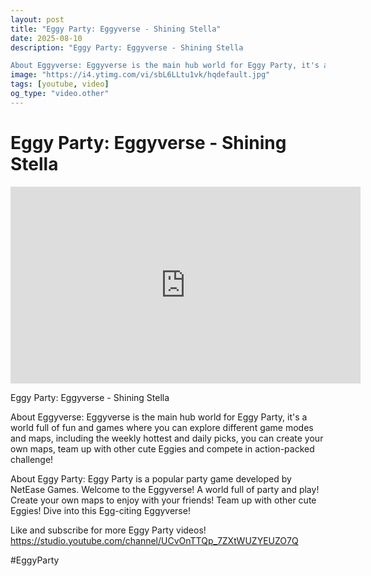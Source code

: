 ```yaml
---
layout: post
title: "Eggy Party: Eggyverse - Shining Stella"
date: 2025-08-10
description: "Eggy Party: Eggyverse - Shining Stella

About Eggyverse: Eggyverse is the main hub world for Eggy Party, it's a world full of fun and games where you ca..."
image: "https://i4.ytimg.com/vi/sbL6LLtu1vk/hqdefault.jpg"
tags: [youtube, video]
og_type: "video.other"
---
```


<script type="application/ld+json">
{
  "@context": "http://schema.org",
  "@type": "VideoObject",
  "name": "Eggy Party: Eggyverse - Shining Stella",
  "description": "Eggy Party: Eggyverse - Shining Stella\n\nAbout Eggyverse: Eggyverse is the main hub world for Eggy Party, it's a world full of fun and games where you can explore different game modes and maps, including the weekly hottest and daily picks, you can create your own maps, team up with other cute Eggies and compete in action-packed challenge!\n\nAbout Eggy Party: Eggy Party is a popular party game developed by NetEase Games. Welcome to the Eggyverse! A world full of party and play! Create your own maps to enjoy with your friends! Team up with other cute Eggies! Dive into this Egg-citing Eggyverse!\n\nLike and subscribe for more Eggy Party videos! https://studio.youtube.com/channel/UCvOnTTQp_7ZXtWUZYEUZO7Q \n\n#EggyParty",
  "thumbnailUrl": "https://i4.ytimg.com/vi/sbL6LLtu1vk/hqdefault.jpg",
  "uploadDate": "2025-08-10T04:36:58",
  "embedUrl": "https://www.youtube.com/embed/sbL6LLtu1vk",
  "publisher": {
    "@type": "Person",
    "name": "Celo Zaga"
  },
  "mainEntityOfPage": {
    "@type": "WebPage",
    "@id": "https://celozaga.github.io/2025/08/10/eggy-party:-eggyverse---shining-stella-sbL6LLtu1vk.html"
  },
  "duration": "PT0M0S"
}
</script>

<script type="application/ld+json">
{
  "@context": "http://schema.org",
  "@type": "BlogPosting",
  "headline": "Eggy Party: Eggyverse - Shining Stella",
  "image": "https://i4.ytimg.com/vi/sbL6LLtu1vk/hqdefault.jpg",
  "publisher": {
    "@type": "Person",
    "name": "Celo Zaga"
  },
  "url": "https://celozaga.github.io/2025/08/10/eggy-party:-eggyverse---shining-stella-sbL6LLtu1vk.html",
  "datePublished": "2025-08-10T04:36:58",
  "dateCreated": "2025-08-10T04:36:58",
  "dateModified": "2025-08-10T04:36:58",
  "description": "Eggy Party: Eggyverse - Shining Stella\n\nAbout Eggyverse: Eggyverse is the main hub world for Eggy Party, it's a world full of fun and games where you ca...",
  "author": {
    "@type": "Person",
    "name": "Celo Zaga"
  },
  "mainEntityOfPage": {
    "@type": "WebPage",
    "@id": "https://celozaga.github.io/2025/08/10/eggy-party:-eggyverse---shining-stella-sbL6LLtu1vk.html"
  }
}
</script>

<h1 class="youtube-post-title">Eggy Party: Eggyverse - Shining Stella</h1>

<iframe width="560" height="315" src="https://www.youtube.com/embed/sbL6LLtu1vk" class="youtube-post-embed" frameborder="0" allowfullscreen></iframe>

<p class="youtube-post-description">Eggy Party: Eggyverse - Shining Stella

About Eggyverse: Eggyverse is the main hub world for Eggy Party, it's a world full of fun and games where you can explore different game modes and maps, including the weekly hottest and daily picks, you can create your own maps, team up with other cute Eggies and compete in action-packed challenge!

About Eggy Party: Eggy Party is a popular party game developed by NetEase Games. Welcome to the Eggyverse! A world full of party and play! Create your own maps to enjoy with your friends! Team up with other cute Eggies! Dive into this Egg-citing Eggyverse!

Like and subscribe for more Eggy Party videos! https://studio.youtube.com/channel/UCvOnTTQp_7ZXtWUZYEUZO7Q 

#EggyParty</p>
